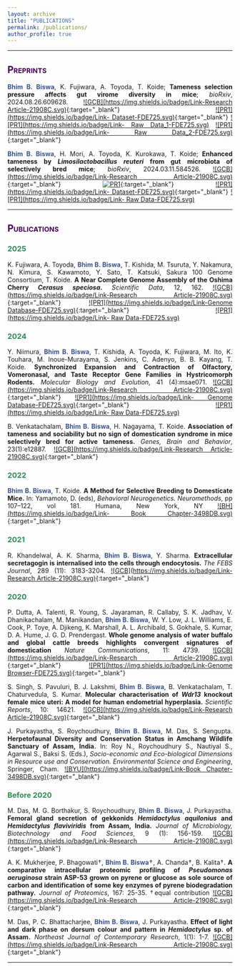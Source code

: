 ```yaml
---
layout: archive
title: "PUBLICATIONS"
permalink: /publications/
author_profile: true
---
```

<style> body {text-align: justify} </style> <!-- Justify text. -->
<style>
    .highlight {
    color: #2E8B57; /* Forest green */
    font-weight: bold;
}
</style>
------
## <span style="font-variant:small-caps;"><span style="color:#440154">**Preprints**</span></span>

**<span style="color:#3B528B">Bhim B. Biswa</span>**, K. Fujiwara, A. Toyoda, T. Koide; **Tameness selection pressure affects gut virome diversity in mice**; *bioRxiv*, 2024.08.26.609628. [![GCB](https://img.shields.io/badge/Link-Research Article-21908C.svg)](https://www.biorxiv.org/content/10.1101/2024.08.26.609628v1){:target="_blank"} [![PR1](https://img.shields.io/badge/Link- Dataset-FDE725.svg)](https://doi.org/10.5281/zenodo.13220406){:target="_blank"} [![PR1](https://img.shields.io/badge/Link- Raw Data_1-FDE725.svg)](https://ncbi.nlm.nih.gov/bioproject/?term=PRJDB18588) [![PR1](https://img.shields.io/badge/Link- Raw Data_2-FDE725.svg)](https://ncbi.nlm.nih.gov/bioproject/?term=PRJDB15857){:target="_blank"} <br>



**<span style="color:#3B528B">Bhim B. Biswa</span>**, H. Mori, A. Toyoda, K. Kurokawa, T. Koide; **Enhanced tameness by *Limosilactobacillus reuteri* from gut microbiota of selectively bred mice**; *bioRxiv*, 2024.03.11.584526. [![GCB](https://img.shields.io/badge/Link-Research Article-21908C.svg)](https://doi.org/10.1101/2024.03.11.584526){:target="_blank"} [![PR1](https://img.shields.io/badge/Code-Github-5DC863.svg)](https://github.com/bhimbbiswa/Gut-microbiota-influence-on-animal-domestication){:target="_blank"} [![PR1](https://img.shields.io/badge/Link- Dataset-FDE725.svg)](https://doi.org/10.5281/zenodo.8289507){:target="_blank"} [![PR1](https://img.shields.io/badge/Link- Raw Data-FDE725.svg)](https://ncbi.nlm.nih.gov/bioproject/?term=PRJDB15857) <br>

------

## <span style="font-variant:small-caps;"><span style="color:#440154">**Publications**</span></span>

### <span class="highlight">2025</span>
K. Fujiwara, A. Toyoda, **<span style="color:#3B528B">Bhim B. Biswa</span>**, T. Kishida, M. Tsuruta, Y. Nakamura, N. Kimura, S. Kawamoto, Y. Sato, T. Katsuki, Sakura 100 Genome Consortium, T. Koide. **A Near Complete Genome Assembly of the Oshima Cherry *Cerasus speciosa*.** *Scientific Data*, 12, 162. [![GCB](https://img.shields.io/badge/Link-Research Article-21908C.svg)](https://doi.org/10.1038/s41597-025-04388-z){:target="_blank"} [![PR1](https://img.shields.io/badge/Link-Genome Database-FDE725.svg)](https://sakura.nig.ac.jp/genome/){:target="_blank"} [![PR1](https://img.shields.io/badge/Link- Raw Data-FDE725.svg)](https://ncbi.nlm.nih.gov/bioproject/?term=PRJDB17512) <br>

### <span class="highlight">2024</span>

Y. Niimura, **<span style="color:#3B528B">Bhim B. Biswa</span>**, T. Kishida, A. Toyoda, K. Fujiwara, M. Ito, K. Touhara, M. Inoue-Murayama, S. Jenkins, C. Adenyo, B. B. Kayang, T. Koide. **Synchronized Expansion and Contraction of Olfactory, Vomeronasal, and Taste Receptor Gene Families in Hystricomorph Rodents.** *Molecular Biology and Evolution*, 41 (4):msae071. [![GCB](https://img.shields.io/badge/Link-Research Article-21908C.svg)](https://doi.org/10.1093/molbev/msae071){:target="_blank"} [![PR1](https://img.shields.io/badge/Link- Genome Database-FDE725.svg)](https://grasscutter.nig.ac.jp/){:target="_blank"} [![PR1](https://img.shields.io/badge/Link- Raw Data-FDE725.svg)](https://www.ncbi.nlm.nih.gov/bioproject/?term=PRJDB10995)  <br>


B. Venkatachalam, **<span style="color:#3B528B">Bhim B. Biswa</span>**, H. Nagayama, T. Koide. **Association of tameness and sociability but no sign of domestication syndrome in mice selectively bred for active tameness.** *Genes, Brain and Behavior*, 23(1):e12887. [![GCB](https://img.shields.io/badge/Link-Research Article-21908C.svg)](https://doi.org/10.1111/gbb.12887){:target="_blank"} <br>

### <span class="highlight">2022</span>

**<span style="color:#3B528B">Bhim B. Biswa</span>**, T. Koide. **A Method for Selective Breeding to Domesticate Mice.** In: Yamamoto, D. (eds), *Behavioral Neurogenetics. Neuromethods*, pp 107–122, vol 181. Humana, New York, NY [![BH](https://img.shields.io/badge/Link- Book Chapter-3498DB.svg)](https://doi.org/10.1007/978-1-0716-2321-3_8){:target="_blank"}<br>

### <span class="highlight">2021</span>

R. Khandelwal, A. K. Sharma, **<span style="color:#3B528B">Bhim B. Biswa</span>**, Y. Sharma. **Extracellular secretagogin is internalised into the cells through endocytosis.** *The FEBS Journal*, 289 (11): 3183-3204. [![GCB](https://img.shields.io/badge/Link-Research Article-21908C.svg)](https://doi.org/10.1111/febs.16338){:target="_blank"} <br>

### <span class="highlight">2020</span>

P. Dutta, A. Talenti, R. Young, S. Jayaraman, R. Callaby, S. K. Jadhav, V. Dhanikachalam, M. Manikandan, **<span style="color:#3B528B">Bhim B. Biswa</span>**, W. Y. Low, J. L. Williams, E. Cook, P. Toye, A. Djikeng, K. Marshall, A. L. Archibald, S. Gokhale, S. Kumar, D. A. Hume, J. G. D. Prendergast. **Whole genome analysis of water buffalo and global cattle breeds highlights convergent signatures of domestication** *Nature Communications*, 11: 4739. [![GCB](https://img.shields.io/badge/Link-Research Article-21908C.svg)](https://doi.org/10.1038/s41467-020-18550-1){:target="_blank"} [![PR1](https://img.shields.io/badge/Link-Genome Browser-FDE725.svg)](https://www.bomabrowser.com/waterbuffalo/){:target="_blank"} <br>

S. Singh, S. Pavuluri, B. J. Lakshmi, **<span style="color:#3B528B">Bhim B. Biswa</span>**, B. Venkatachalam, T. Chaturvedula, S. Kumar. **Molecular characterisation of *Wdr13* knockout female mice uteri: A model for human endometrial hyperplasia.** *Scientific Reports*, 10: 14621. [![GCB](https://img.shields.io/badge/Link-Research Article-21908C.svg)](https://doi.org/10.1038/s41598-020-70773-w){:target="_blank"} <br>

J. Purkayastha, S. Roychoudhury, **<span style="color:#3B528B">Bhim B. Biswa</span>**, M. Das, S. Sengupta. **Herpetofaunal Diversity and Conservation Status in Amchang Wildlife Sanctuary of Assam, India.** In: Roy N., Roychoudhury S., Nautiyal S., Agarwal S., Baksi S.  (Eds.), *Socio-economic and Eco-biological Dimensions in Resource use and Conservation. Environmental Science and Engineering*, Springer, Cham. [![BYU](https://img.shields.io/badge/Link-Book Chapter-3498DB.svg)](https://doi.org/10.1007/978-3-030-32463-6_9){:target="_blank"}<br>


### <span class="highlight">Before 2020</span>

M. Das, M. G. Borthakur, S. Roychoudhury, **<span style="color:#3B528B">Bhim B. Biswa</span>**, J. Purkayastha. **Femoral gland secretion of gekkonids *Hemidactylus aquilonius* and *Hemidactylus flaviviridis* from Assam, India.** *Journal of Microbiology, Biotechnology and Food Sciences*, 9 (1): 156-159. [![GCB](https://img.shields.io/badge/Link-Research Article-21908C.svg)](https://doi.org/10.15414/jmbfs.2019.9.1.156-159){:target="_blank"} <br>

A. K. Mukherjee, P. Bhagowati†, **<span style="color:#3B528B">Bhim B. Biswa†</span>**, A. Chanda†, B. Kalita†. **A comparative intracellular proteomic profiling of *Pseudomonas aeruginosa* strain ASP-53 grown on pyrene or glucose as sole source of carbon and identification of some key enzymes of pyrene biodegradation pathway.** *Journal of Proteomics*, 167: 25-35. †equal contribution [![GCB](https://img.shields.io/badge/Link-Research Article-21908C.svg)](https://doi.org/10.1016/j.jprot.2017.07.020){:target="_blank"} <br>

M. Das, P. C. Bhattacharjee, **<span style="color:#3B528B">Bhim B. Biswa</span>**, J. Purkayastha. **Effect of light and dark phase on dorsum colour and pattern in *Hemidactylus* sp. of Assam.** *Northeast Journal of Contemporary Research*, 1(1): 1-7. [![GCB](https://img.shields.io/badge/Link-Research Article-21908C.svg)](https://drive.google.com/file/d/1x832jWp3Mg01alLvjBIYoHvtpHtnzIkc/view?usp=share_link){:target="_blank"} <br>

------

